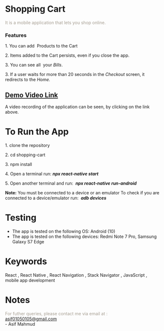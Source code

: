 # Shopping Cart

<span class="colour" style="color:rgb(167, 159, 147)">It is a mobile application that lets you shop online.</span>
<br>
### Features

1\. You can add  Products to the Cart

2\. Items added to the Cart persists\, even if you close the app\.

3\. You can see all  your *Bills*.

3\. If a user waits for more than 20 seconds in the *Checkout* screen, it redirects to the *Home.*
<br>
## [Demo Video Link](https://drive.google.com/file/d/1x9vpCBUiqTxM1Sf2YIuSgEaY4rRXtI6D/view?usp=sharing)

A video recording of the application can be seen, by clicking on the link above.
<br>
# To Run the App

1\. clone the repository

2\. cd shopping-cart

3\. npm install

4\. Open a terminal run: <i>**npx react-native start**</i>

5\. Open another terminal and run:  <i>**npx react-native run-android**&nbsp;</i>

<i></i>
**Note:** You must be connected to a device or an emulator
To check if you are connected to a device/emulator run:  <i>**adb devices**</i>

# Testing

* The app is tested on the following OS: Android (10)
* The app is tested on the following devices: Redmi Note 7 Pro, Samsung Galaxy S7 Edge



# Keywords

React ,  React Native , React Navigation , Stack Navigator , JavaScript , mobile app development

# Notes
<span class="colour" style="color:rgb(167, 159, 147)">For futher queries, please contact me via email at : asif01050105@gmail.com</span>
<span class="colour" style="color:rgb(167, 159, 147)"></span>
<span class="colour" style="color:rgb(167, 159, 147)"></span>
<span class="colour" style="color:rgb(167, 159, 147)"></span><br/>- Asif Mahmud